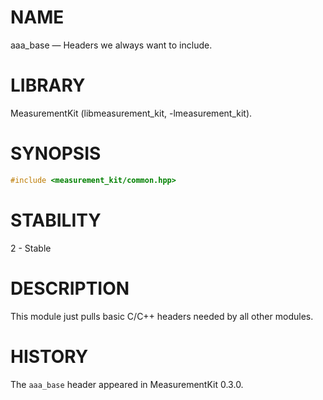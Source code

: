 # NAME
aaa_base &mdash; Headers we always want to include.

# LIBRARY
MeasurementKit (libmeasurement_kit, -lmeasurement_kit).

# SYNOPSIS
```C++
#include <measurement_kit/common.hpp>
```

# STABILITY

2 - Stable

# DESCRIPTION

This module just pulls basic C/C++ headers needed by all other modules.

# HISTORY

The `aaa_base` header appeared in MeasurementKit 0.3.0.
